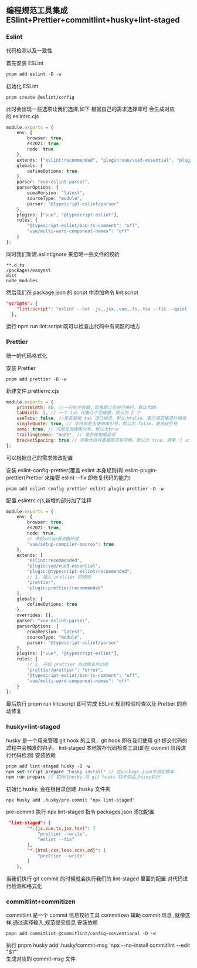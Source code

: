 ## 编程规范工具集成 ESlint+Prettier+commitlint+husky+lint-staged

### Eslint

代码检测以及一致性

首先安装 ESLint

```js
pnpm add eslint -D -w
```

初始化 ESLint

```
pnpm create @eslint/config
```

此时会出现一些选项让我们选择,如下 根据自己的需求选择即可
会生成对应的.eslintrc.cjs

```ts
module.exports = {
	env: {
		browser: true,
		es2021: true,
		node: true
	},
	extends: ["eslint:recommended", "plugin:vue/vue3-essential", "plugin:@typescript-eslint/recommended"],
	globals: {
		defineOptions: true
	},
	parser: "vue-eslint-parser",
	parserOptions: {
		ecmaVersion: "latest",
		sourceType: "module",
		parser: "@typescript-eslint/parser"
	},
	plugins: ["vue", "@typescript-eslint"],
	rules: {
		"@typescript-eslint/ban-ts-comment": "off",
		"vue/multi-word-component-names": "off"
	}
};
```

同时我们新建.eslintignore 来忽略一些文件的校验

```
**.d.ts
/packages/easyest
dist
node_modules

```

然后我们在 package.json 的 script 中添加命令 lint:script

```json
"scripts": {
    "lint:script": "eslint --ext .js,.jsx,.vue,.ts,.tsx --fix --quiet ./"
  },
```

运行 npm run lint:script 既可以检查出代码中有问题的地方

### Prettier

统一的代码格式化

安装 Prettier

```
pnpm add prettier -D -w
```

新建文件.prettierrc.cjs

```cjs
module.exports = {
	printWidth: 80, //一行的字符数，如果超过会进行换行，默认为80
	tabWidth: 2, // 一个 tab 代表几个空格数，默认为 2 个
	useTabs: false, //是否使用 tab 进行缩进，默认为false，表示用空格进行缩减
	singleQuote: true, // 字符串是否使用单引号，默认为 false，使用双引号
	semi: true, // 行尾是否使用分号，默认为true
	trailingComma: "none", // 是否使用尾逗号
	bracketSpacing: true // 对象大括号直接是否有空格，默认为 true，效果：{ a: 1 }
};
```

可以根据自己的需求修改配置

安装 eslint-config-prettier(覆盖 eslint 本身规则)和 eslint-plugin-prettier(Prettier 来接管 eslint --fix 即修复代码的能力)

```
pnpm add eslint-config-prettier eslint-plugin-prettier -D -w
```

配置.eslintrc.cjs,新增的部分加了注释

```ts
module.exports = {
	env: {
		browser: true,
		es2021: true,
		node: true,
		// 开启setup语法糖环境
		"vue/setup-compiler-macros": true
	},
	extends: [
		"eslint:recommended",
		"plugin:vue/vue3-essential",
		"plugin:@typescript-eslint/recommended",
		// 1. 接入 prettier 的规则
		"prettier",
		"plugin:prettier/recommended"
	],
	globals: {
		defineOptions: true
	},
	overrides: [],
	parser: "vue-eslint-parser",
	parserOptions: {
		ecmaVersion: "latest",
		sourceType: "module",
		parser: "@typescript-eslint/parser"
	},
	plugins: ["vue", "@typescript-eslint"],
	rules: {
		// 2. 开启 prettier 自动修复的功能
		"prettier/prettier": "error",
		"@typescript-eslint/ban-ts-comment": "off",
		"vue/multi-word-component-names": "off"
	}
};
```

最后执行 pnpm run lint:script 即可完成 ESLint 规则校验检查以及 Prettier 的自动修复

### husky+lint-staged

husky 是一个用来管理 git hook 的工具，git hook 即在我们使用 git 提交代码的过程中会触发的钩子。
lint-staged 本地暂存代码检查工具(即在 commit 阶段进行代码检测)
安装依赖

```ts
pnpm add lint-staged husky -D -w
npm set-script prepare "husky install" // 在package.json中添加脚本
npm run prepare // 初始化husky,将 git hooks 钩子交由,husky执行
```

初始化 husky, 会在根目录创建 .husky 文件夹

```
npx husky add .husky/pre-commit "npx lint-staged"
```

pre-commit 执行 npx lint-staged 指令
packages.json 添加配置

```json
 "lint-staged": {
        "*.{js,vue,ts,jsx,tsx}": [
            "prettier --write",
            "eslint --fix"
        ],
        "*.{html,css,less,scss,md}": [
            "prettier --write"
        ]
    },
```

当我们执行 git commit 的时候就会执行我们的 lint-staged 里面的配置
对代码进行检测和格式化

### commitlint+commitizen

commitlint 是一个 commit 信息校验工具
commitizen 辅助 commit 信息 ,就像这样,通过选择输入,规范提交信息
安装依赖

```
pmpn add commitlint @commitlint/config-conventional -D -w
```

执行 pnpm husky add .husky/commit-msg 'npx --no-install commitlint --edit "$1"'  
生成对应的 commit-msg 文件

